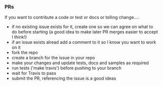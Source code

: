 ### PRs
If you want to contribute a code or test or docs or tolling change....
- if no existing issue exists for it, create one so we can agree on what to do before starting (a good idea 
to make later PR merges easier to accept I think!)
- if an issue exists alread add a comment to it so I know you want to work on it
- fork the repo
- create a branch for the issue in your repo
- make your changes and update tests, docs and samples as required
- run tests ('make travis') before pushing to your branch
- wait for Travis to pass
- submit the PR, referencing the issue is a good ideas